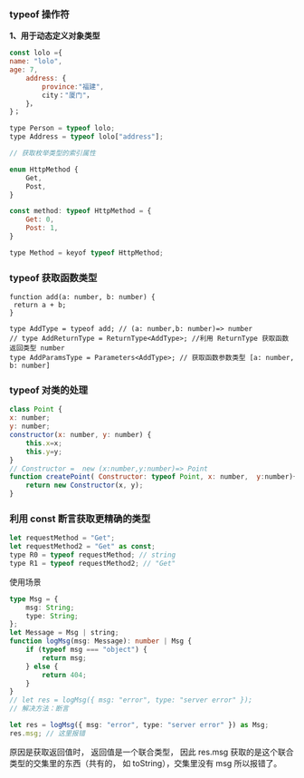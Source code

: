 ### typeof 操作符

**1、用于动态定义对象类型**

```js
const lolo ={
name: "lolo",
age: 7,
    address: {
        province:"福建",
        city："厦门"，
    }，
}；

type Person = typeof lolo;
type Address = typeof lolo["address"];

// 获取枚举类型的索引属性

enum HttpMethod {
    Get,
    Post,
}

const method: typeof HttpMethod = {
    Get: 0,
    Post: 1,
}

type Method = keyof typeof HttpMethod;
```

### typeof 获取函数类型

```TS
function add(a: number, b: number) {
 return a + b;
}

type AddType = typeof add; // (a: number,b: number)=> number
// type AddReturnType = ReturnType<AddType>; //利用 ReturnType 获取函数返回类型 number
type AddParamsType = Parameters<AddType>; // 获取函数参数类型 [a: number, b: number]
```

### typeof 对类的处理

```js
class Point {
x: number;
y: number;
constructor(x: number, y: number) {
    this.x=x;
    this.y=y;
}
// Constructor =  new (x:number,y:number)=> Point
function createPoint( Constructor: typeof Point, x: number,  y:number){
    return new Constructor(x, y);
}

```

### 利用 const 断言获取更精确的类型

```js
let requestMethod = "Get";
let requestMethod2 = "Get" as const;
type R0 = typeof requestMethod; // string
type R1 = typeof requestMethod2; // "Get"
```

使用场景

```ts
type Msg = {
	msg: String;
	type: String;
};
let Message = Msg | string;
function logMsg(msg: Message): number | Msg {
	if (typeof msg === "object") {
		return msg;
	} else {
		return 404;
	}
}
// let res = logMsg({ msg: "error", type: "server error" });
// 解决方法：断言

let res = logMsg({ msg: "error", type: "server error" }) as Msg;
res.msg; // 这里报错
```

原因是获取返回值时， 返回值是一个联合类型， 因此 res.msg 获取的是这个联合类型的交集里的东西（共有的， 如 toString），交集里没有 msg 所以报错了。
